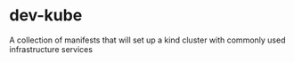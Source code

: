 # dev-kube
A collection of manifests that will set up a kind cluster with commonly used infrastructure services
